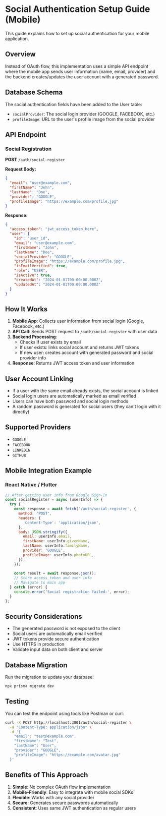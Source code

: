 # Social Authentication Setup Guide (Mobile)

This guide explains how to set up social authentication for your mobile application.

## Overview

Instead of OAuth flow, this implementation uses a simple API endpoint where the mobile app sends user information (name, email, provider) and the backend creates/updates the user account with a generated password.

## Database Schema

The social authentication fields have been added to the User table:

- `socialProvider`: The social login provider (GOOGLE, FACEBOOK, etc.)
- `profileImage`: URL to the user's profile image from the social provider

## API Endpoint

### Social Registration

**POST** `/auth/social-register`

**Request Body:**
```json
{
  "email": "user@example.com",
  "firstName": "John",
  "lastName": "Doe",
  "provider": "GOOGLE",
  "profileImage": "https://example.com/profile.jpg"
}
```

**Response:**
```json
{
  "access_token": "jwt_access_token_here",
  "user": {
    "id": "user_id",
    "email": "user@example.com",
    "firstName": "John",
    "lastName": "Doe",
    "socialProvider": "GOOGLE",
    "profileImage": "https://example.com/profile.jpg",
    "isEmailVerified": true,
    "role": "USER",
    "isActive": true,
    "createdAt": "2024-01-01T00:00:00.000Z",
    "updatedAt": "2024-01-01T00:00:00.000Z"
  }
}
```

## How It Works

1. **Mobile App**: Collects user information from social login (Google, Facebook, etc.)
2. **API Call**: Sends POST request to `/auth/social-register` with user data
3. **Backend Processing**:
   - Checks if user exists by email
   - If user exists: links social account and returns JWT tokens
   - If new user: creates account with generated password and social provider info
4. **Response**: Returns JWT access token and user information

## User Account Linking

- If a user with the same email already exists, the social account is linked
- Social login users are automatically marked as email verified
- Users can have both password and social login methods
- A random password is generated for social users (they can't login with it directly)

## Supported Providers

- `GOOGLE`
- `FACEBOOK`
- `LINKEDIN`
- `GITHUB`

## Mobile Integration Example

### React Native / Flutter
```javascript
// After getting user info from Google Sign-In
const socialRegister = async (userInfo) => {
  try {
    const response = await fetch('/auth/social-register', {
      method: 'POST',
      headers: {
        'Content-Type': 'application/json',
      },
      body: JSON.stringify({
        email: userInfo.email,
        firstName: userInfo.givenName,
        lastName: userInfo.familyName,
        provider: 'GOOGLE',
        profileImage: userInfo.photoURL,
      }),
    });
    
    const result = await response.json();
    // Store access_token and user info
    // Navigate to main app
  } catch (error) {
    console.error('Social registration failed:', error);
  }
};
```

## Security Considerations

- The generated password is not exposed to the client
- Social users are automatically email verified
- JWT tokens provide secure authentication
- Use HTTPS in production
- Validate input data on both client and server

## Database Migration

Run the migration to update your database:

```bash
npx prisma migrate dev
```

## Testing

You can test the endpoint using tools like Postman or curl:

```bash
curl -X POST http://localhost:3001/auth/social-register \
  -H "Content-Type: application/json" \
  -d '{
    "email": "test@example.com",
    "firstName": "Test",
    "lastName": "User",
    "provider": "GOOGLE",
    "profileImage": "https://example.com/avatar.jpg"
  }'
```

## Benefits of This Approach

1. **Simple**: No complex OAuth flow implementation
2. **Mobile-Friendly**: Easy to integrate with mobile social SDKs
3. **Flexible**: Works with any social provider
4. **Secure**: Generates secure passwords automatically
5. **Consistent**: Uses same JWT authentication as regular users
